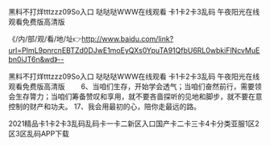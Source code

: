 黑料不打烊tttzzz09So入口
哒哒哒WWW在线观看
卡1卡2卡3乱码
午夜阳光在线观看免费版高清版


《/内/部/观/看/地/址👉http://www.baidu.com/link?url=PImL9pnrcnEBTZd0DJwE1moEyQXs0YpuTA91QfbU6RL0wbkiFlNcvMuEbn0iJT6n&wd》--

黑料不打烊tttzzz09So入口
哒哒哒WWW在线观看
卡1卡2卡3乱码
午夜阳光在线观看免费版高清版
　　6、当咱们生存，开始学会透气；当咱们奋然前行，需要领会生存膂力；当咱们筹备赞叹和享用，就不要吝啬探听的见地和脚步，就不要在意控制的财产和功夫。
	17、我会用最初的心，陪你走最远的路。





2021精品卡1卡2卡3乱码乱码卡一卡二新区入口国产卡二卡三卡4卡分类亚服1区2区3区乱码APP下载
